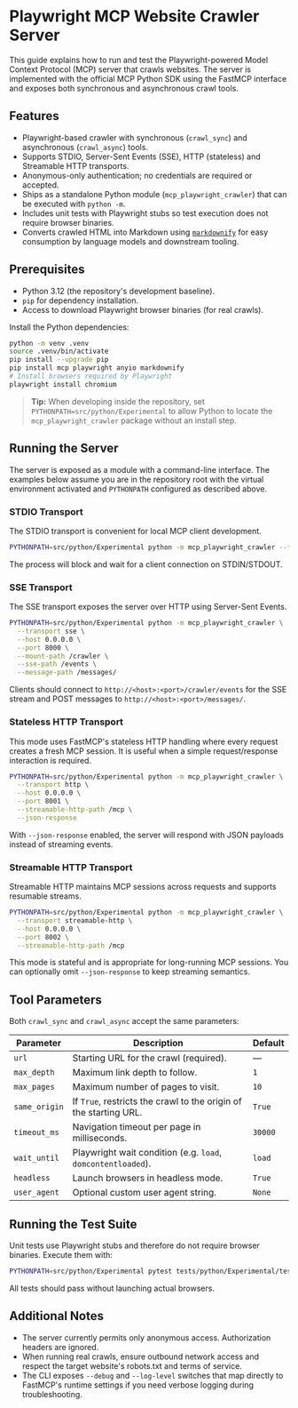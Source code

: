 # Playwright MCP Website Crawler Server

This guide explains how to run and test the Playwright-powered Model Context Protocol (MCP) server that crawls websites. The server is implemented with the official MCP Python SDK using the FastMCP interface and exposes both synchronous and asynchronous crawl tools.

## Features

- Playwright-based crawler with synchronous (`crawl_sync`) and asynchronous (`crawl_async`) tools.
- Supports STDIO, Server-Sent Events (SSE), HTTP (stateless) and Streamable HTTP transports.
- Anonymous-only authentication; no credentials are required or accepted.
- Ships as a standalone Python module (`mcp_playwright_crawler`) that can be executed with `python -m`.
- Includes unit tests with Playwright stubs so test execution does not require browser binaries.
- Converts crawled HTML into Markdown using [`markdownify`](https://github.com/matthewwithanm/python-markdownify) for easy consumption by language models and downstream tooling.

## Prerequisites

- Python 3.12 (the repository's development baseline).
- `pip` for dependency installation.
- Access to download Playwright browser binaries (for real crawls).

Install the Python dependencies:

```bash
python -m venv .venv
source .venv/bin/activate
pip install --upgrade pip
pip install mcp playwright anyio markdownify
# Install browsers required by Playwright
playwright install chromium
```

> **Tip:** When developing inside the repository, set `PYTHONPATH=src/python/Experimental` to allow Python to locate the `mcp_playwright_crawler` package without an install step.

## Running the Server

The server is exposed as a module with a command-line interface. The examples below assume you are in the repository root with the virtual environment activated and `PYTHONPATH` configured as described above.

### STDIO Transport

The STDIO transport is convenient for local MCP client development.

```bash
PYTHONPATH=src/python/Experimental python -m mcp_playwright_crawler --transport stdio
```

The process will block and wait for a client connection on STDIN/STDOUT.

### SSE Transport

The SSE transport exposes the server over HTTP using Server-Sent Events.

```bash
PYTHONPATH=src/python/Experimental python -m mcp_playwright_crawler \
  --transport sse \
  --host 0.0.0.0 \
  --port 8000 \
  --mount-path /crawler \
  --sse-path /events \
  --message-path /messages/
```

Clients should connect to `http://<host>:<port>/crawler/events` for the SSE stream and POST messages to `http://<host>:<port>/messages/`.

### Stateless HTTP Transport

This mode uses FastMCP's stateless HTTP handling where every request creates a fresh MCP session. It is useful when a simple request/response interaction is required.

```bash
PYTHONPATH=src/python/Experimental python -m mcp_playwright_crawler \
  --transport http \
  --host 0.0.0.0 \
  --port 8001 \
  --streamable-http-path /mcp \
  --json-response
```

With `--json-response` enabled, the server will respond with JSON payloads instead of streaming events.

### Streamable HTTP Transport

Streamable HTTP maintains MCP sessions across requests and supports resumable streams.

```bash
PYTHONPATH=src/python/Experimental python -m mcp_playwright_crawler \
  --transport streamable-http \
  --host 0.0.0.0 \
  --port 8002 \
  --streamable-http-path /mcp
```

This mode is stateful and is appropriate for long-running MCP sessions. You can optionally omit `--json-response` to keep streaming semantics.

## Tool Parameters

Both `crawl_sync` and `crawl_async` accept the same parameters:

| Parameter    | Description                                                      | Default |
|--------------|------------------------------------------------------------------|---------|
| `url`        | Starting URL for the crawl (required).                           | —       |
| `max_depth`  | Maximum link depth to follow.                                    | `1`     |
| `max_pages`  | Maximum number of pages to visit.                                | `10`    |
| `same_origin`| If `True`, restricts the crawl to the origin of the starting URL.| `True`  |
| `timeout_ms` | Navigation timeout per page in milliseconds.                     | `30000` |
| `wait_until` | Playwright wait condition (e.g. `load`, `domcontentloaded`).     | `load`  |
| `headless`   | Launch browsers in headless mode.                                | `True`  |
| `user_agent` | Optional custom user agent string.                               | `None`  |

## Running the Test Suite

Unit tests use Playwright stubs and therefore do not require browser binaries. Execute them with:

```bash
PYTHONPATH=src/python/Experimental pytest tests/python/Experimental/test_mcp_playwright_crawler.py
```

All tests should pass without launching actual browsers.

## Additional Notes

- The server currently permits only anonymous access. Authorization headers are ignored.
- When running real crawls, ensure outbound network access and respect the target website's robots.txt and terms of service.
- The CLI exposes `--debug` and `--log-level` switches that map directly to FastMCP's runtime settings if you need verbose logging during troubleshooting.
